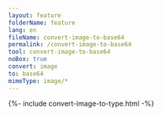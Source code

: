 ```yaml
---
layout: feature
folderName: feature
lang: en
fileName: convert-image-to-base64
permalink: /convert-image-to-base64
tool: convert-image-to-base64
noBox: true
convert: image
to: base64
mimeType: image/*
---
```


{%- include convert-image-to-type.html -%}
